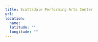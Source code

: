 ```yaml
---
title: Scottsdale Performing Arts Center
url:
location:
  name:
  latitude: ""
  longitude: ""
---
```

